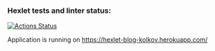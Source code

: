 ### Hexlet tests and linter status:
[![Actions Status](https://github.com/LichieLich/rails-project-lvl2/workflows/hexlet-check/badge.svg)](https://github.com/LichieLich/rails-project-lvl2/actions)

Application is running on https://hexlet-blog-kolkov.herokuapp.com/